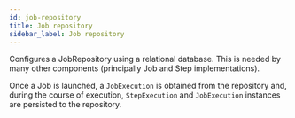 ```yaml
---
id: job-repository
title: Job repository
sidebar_label: Job repository
---
```


Configures a JobRepository using a relational database. This is needed by many other components (principally Job and Step implementations).

Once a Job is launched, a <code>JobExecution</code> is obtained from the repository and, during the course of execution, <code>StepExecution</code> and <code>JobExecution</code> instances are persisted to the repository.

